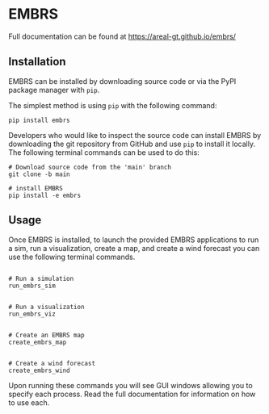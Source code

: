 # EMBRS
Full documentation can be found at https://areal-gt.github.io/embrs/


## Installation
EMBRS can be installed by downloading source code or via the PyPI package manager with `pip`.

The simplest method is using `pip` with the following command:

```
pip install embrs
```

Developers who would like to inspect the source code can install EMBRS by downloading the git repository from GitHub and use `pip` to install it locally. The following terminal commands can be used to do this:

```
# Download source code from the 'main' branch
git clone -b main 

# install EMBRS
pip install -e embrs

```

## Usage
Once EMBRS is installed, to launch the provided EMBRS applications to run a sim, run a visualization, create a map, and create a wind forecast you can use the following terminal commands.

```

# Run a simulation
run_embrs_sim


# Run a visualization
run_embrs_viz


# Create an EMBRS map
create_embrs_map


# Create a wind forecast
create_embrs_wind

```

Upon running these commands you will see GUI windows allowing you to specify each process. Read the full documentation for information on how to use each.

